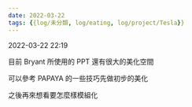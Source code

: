 ```yaml
---
date: 2022-03-22
tags: {{log/未分類, log/eating, log/project/Tesla}}
---
```






2022-03-22 22:19

目前 Bryant 所使用的 PPT 還有很大的美化空間

可以參考 PAPAYA 的一些技巧先做初步的美化

之後再來想看要怎麼樣模組化

